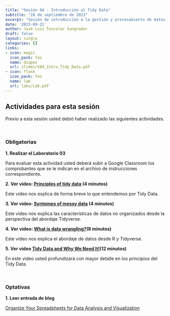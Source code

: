 ```yaml
---
title: "Sesión 04 - Introducción al Tidy Data"
subtitle: "28 de septiembre de 2023"
excerpt: "Sesión de introducción a la gestión y procesamiento de datos usando la filosofía del Tidy Data"
date: '2023-09-21'
author: José Luis Texcalac Sangrador
draft: false
layout: single
categories: []
links:
- icon: magic
  icon_pack: fas
  name: diapos
  url: slides/S04_Intro_Tidy_Data.pdf
- icon: flask
  icon_pack: fas
  name: lab
  url: labs/Lab.pdf
---
```


## Actividades para esta sesión 

Previo a esta sesión usted debió haber realizado las siguientes actividades.

&nbsp;

### Obligatorias

**1. Realizar el Laboratorio 03**

Para evaluar esta actividad usted deberá subir a Google Classroom los 
comprobantes que se le indican en el archivo de instrucciones correspondiente.

**2. Ver video: [Principles of tidy data](https://youtu.be/oQuupzfX9OQ) (4 minutos)**

Este video nos explica de forma breve lo que entendemos por Tidy Data.

**3. Ver video: [Syntomps of messy data](https://youtu.be/cdwMV7JuY-k) (4 minutos)**

Este video nos explica las características de datos no organizados desde la 
perspectiva del abordaje Tidyverse.

**4. Ver video: [What is data wrangling?](https://youtu.be/jOd65mR1zfw)(8 minutos)**

Este video nos explica el abordaje de datos desde R y Tidyverse.

**5. Ver video [Tidy Data and Why We Need It!](https://youtu.be/KW1laBLEiw0)(12 minutos)**

En este video usted profundizará con mayor detalle en los principios del Tidy Data.

&nbsp;


### Optativas

**1. Leer entrada de blog** 

[Organize Your Spreadsheets for Data Analysis and Visualization](https://towardsdatascience.com/organize-your-spreadsheets-for-data-analysis-and-visualization-b1985a31523a)

&nbsp;

